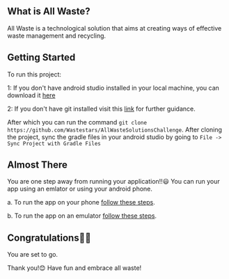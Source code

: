## What is All Waste?
All Waste is a technological solution that aims at creating ways of effective waste management and recycling.


## Getting Started
To run this project:

1: If you don't have android studio installed in your local machine, you can download it [here](https://developer.android.com/studio)

2: If you don't have git installed visit this [link](https://git-scm.com/book/en/v2/Getting-Started-Installing-Git) for further guidance.

After which you can run the command `git clone https://github.com/Wastestars/AllWasteSolutionsChallenge`. After cloning the project, sync the gradle files in your android studio by going to `File -> Sync Project with Gradle Files`


## Almost There
You are one step away from running your application!!😃 You can run your app using an emlator or using your android phone. 

a. To run the app on your phone [follow these steps](https://developer.android.com/studio/run/device).

b. To run the app on an emulator [follow these steps](https://developer.android.com/studio/run/emulator).

## Congratulations🥳🥳

You are set to go.

Thank you!😊 Have fun and embrace all waste!

